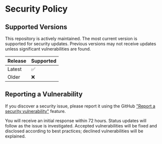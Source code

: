 # Security Policy

## Supported Versions

This repository is actively maintained. The most current version is supported for security updates. Previous versions may not receive updates unless significant vulnerabilities are found.

| Release | Supported          |
| ------- | ------------------ |
| Latest  | :white_check_mark: |
| Older   | :x:                |

## Reporting a Vulnerability

If you discover a security issue, please report it using the GitHub ["Report a security vulnerability"](https://github.com/rsl37/Universal-Human-AI-Rights-Constitution/security/advisories/new) feature.

You will receive an initial response within 72 hours. Status updates will follow as the issue is investigated. Accepted vulnerabilities will be fixed and disclosed according to best practices; declined vulnerabilities will be explained.
